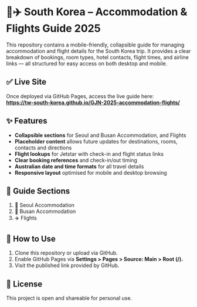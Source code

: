# 🏨✈️ South Korea – Accommodation \& Flights Guide 2025

This repository contains a mobile-friendly, collapsible guide for managing accommodation and flight details for the South Korea trip. It provides a clear breakdown of bookings, room types, hotel contacts, flight times, and airline links — all structured for easy access on both desktop and mobile.

## ✅ Live Site

Once deployed via GitHub Pages, access the live guide here:  
**https://tw-south-korea.github.io/GJN-2025-accommodation-flights/**

## ✨ Features

* **Collapsible sections** for Seoul and Busan Accommodation, and Flights
* **Placeholder content** allows future updates for destinations, rooms, contacts and directions
* **Flight lookups** for Jetstar with check-in and flight status links
* **Clear booking references** and check-in/out timing
* **Australian date and time formats** for all travel details
* **Responsive layout** optimised for mobile and desktop browsing

## 📌 Guide Sections

1. 🏯 Seoul Accommodation
2. 🗼 Busan Accommodation
3. ✈️ Flights

## 🔧 How to Use

1. Clone this repository or upload via GitHub.
2. Enable GitHub Pages via **Settings > Pages > Source: Main > Root (/).**
3. Visit the published link provided by GitHub.

## 📄 License

This project is open and shareable for personal use.

